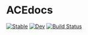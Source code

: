 # ACEdocs

[![Stable](https://img.shields.io/badge/docs-stable-blue.svg)](https://ACEsuit.github.io/ACEdocs.jl/stable)
[![Dev](https://img.shields.io/badge/docs-dev-blue.svg)](https://ACEsuit.github.io/ACEdocs.jl/dev)
[![Build Status](https://github.com/ACEsuit/ACEdocs.jl/actions/workflows/CI.yml/badge.svg?branch=main)](https://github.com/ACEsuit/ACEdocs.jl/actions/workflows/CI.yml?query=branch%3Amain)
